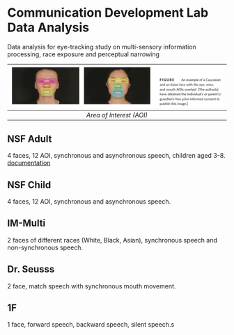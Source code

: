 # Communication Development Lab Data Analysis
Data analysis for eye-tracking study on multi-sensory information processing, race exposure and perceptual narrowing

| ![AOI](/img/AreaOfInterest.png) |
| :--: |
| *Area of Interest (AOI)* |

## NSF Adult
4 faces, 12 AOI, synchronous and asynchronous speech, children aged 3-8.  
[documentation](https://docs.google.com/document/d/1KdtgIK5iGbEP077q-DHwlCD5pxblOHaCoIsqtSJFN1I/edit?usp=sharing)

## NSF Child
4 faces, 12 AOI, synchronous and asynchronous speech.

## IM-Multi
2 faces of different races (White, Black, Asian), synchronous speech and non-synchronous speech.

## Dr. Seusss
2 face, match speech with synchronous mouth movement.

## 1F
1 face, forward speech, backward speech, silent speech.s
